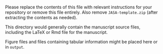 Please replace the contents of this file with relevant instructions for your repository or remove this file entirely. Also remove `JASA-template.zip` (after extracting the contents as needed).

This directory would generally contain the manuscript source files, including the LaTeX or Rmd file for the manuscript. 

Figure files and files containing tabular information might be placed here or in `output`.
